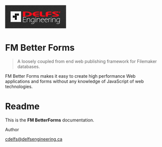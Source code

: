 # ![Delfs' Engineering Logo](/assets/1486254174620.png)

# FM Better Forms

>A loosely coupled from end web publishing framework for Filemaker databases.

FM Better Forms makes it easy to create high performance Web applications and forms without any knowledge of JavaScript of web technologies.

# Readme

This is the **FM BetterForms** documentation.

Author

cdelfs@delfsengineering.ca

